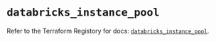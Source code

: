# `databricks_instance_pool`

Refer to the Terraform Registory for docs: [`databricks_instance_pool`](https://registry.terraform.io/providers/databricks/databricks/1.20.0/docs/resources/instance_pool).
